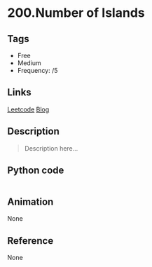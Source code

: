 # 200.Number of Islands

## Tags

- Free
- Medium
- Frequency: /5

## Links

[Leetcode](https://leetcode.com/problems/number-of-islands/description/)
[Blog](http://206.81.6.248:12306/leetcode/number-of-islands/description)
## Description

> Description here...

## Python code

```python

```

## Animation

None

## Reference

None
